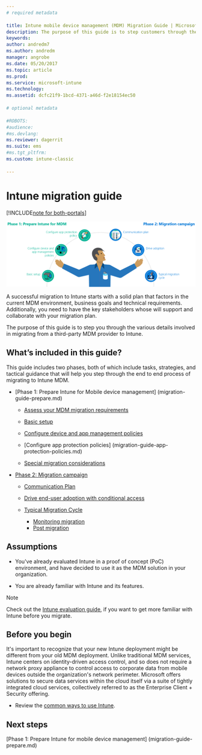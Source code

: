 ```yaml
---
# required metadata

title: Intune mobile device management (MDM) Migration Guide | Microsoft Docs
description: The purpose of this guide is to step customers through the various details involved in migrating from a third-party MDM provider to Microsoft Intune.
keywords:
author: andredm7
ms.author: andredm
manager: angrobe
ms.date: 05/20/2017
ms.topic: article
ms.prod:
ms.service: microsoft-intune
ms.technology:
ms.assetid: dcfc21f9-1bcd-4371-a46d-f2e18154ec50

# optional metadata

#ROBOTS:
#audience:
#ms.devlang:
ms.reviewer: dagerrit
ms.suite: ems
#ms.tgt_pltfrm:
ms.custom: intune-classic

---
```


# Intune migration guide

[!INCLUDE[note for both-portals](./includes/note-for-both-portals.md)]

![Intune MDM migration guide art](./media/MDM-migration-guide-art.PNG)

A successful migration to Intune starts with a solid plan that factors in the current MDM environment, business goals and technical requirements. Additionally, you need to have the key stakeholders whose will support and collaborate with your migration plan.

The purpose of this guide is to step you through the various details involved in migrating from a third-party MDM provider to Intune.

## What’s included in this guide?

This guide includes two phases, both of which include tasks, strategies, and tactical guidance that will help you step through the end to end process of migrating to Intune MDM.

-   [Phase 1: Prepare Intune for Mobile device management] (migration-guide-prepare.md)

    -   [Assess your MDM migration requirements](migration-guide-prepare.md#assess-mdm-requirements)

    -   [Basic setup](migration-guide-setup.md)

    -   [Configure device and app management policies](migration-guide-configure-policies.md)

    -   [Configure app protection policies] (migration-guide-app-protection-policies.md)

    -   [Special migration considerations](migration-guide-considerations.md)

-   [Phase 2: Migration campaign](migration-guide-campaign.md)

    -   [Communication Plan](migration-guide-communication-plan.md)

    -   [Drive end-user adoption with conditional access](migration-guide-drive-adoption.md)
    
    -   [Typical Migration Cycle](migration-guide-cycle.md)
	    -   [Monitoring migration](migration-guide-cycle.md#monitoring-migration)
	    -   [Post migration](migration-guide-cycle.md#post-migration)

## Assumptions

-   You've already evaluated Intune in a proof of concept (PoC) environment, and have decided to use it as the MDM solution in your organization.

-   You are already familiar with Intune and its features. 

> [!NOTE]
> Check out the [Intune evaluation guide](/intune-classic/understand-explore/sign-up-for-30-day-trial-microsoft-intune), if you want to get more familiar with Intune before you migrate.

## Before you begin

It's important to recognize that your new Intune deployment might be different from your old MDM deployment. Unlike traditional MDM services, Intune centers on identity-driven access control, and so does not require a network proxy appliance to control access to corporate data from mobile devices outside the organization's network perimeter. Microsoft offers solutions to secure data services within the cloud itself via a suite of tightly integrated cloud services, collectively referred to as the Enterprise Client + Security offering.

-   Review the [common ways to use Intune](migration-guide-prepare.md#assess-mdm-requirements).

## Next steps

[Phase 1: Prepare Intune for mobile device management] (migration-guide-prepare.md)
